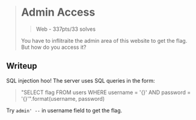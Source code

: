 > # Admin Access
> > Web - 337pts/33 solves
>
> You have to inflitraite the admin area of this website to get the flag. But how do you access it?

## Writeup
SQL injection hoo!
The server uses SQL queries in the form:

> "SELECT flag FROM users WHERE username = '{}' AND password = '{}'".format(username, password)


Try `admin' --` in username field to get the flag.